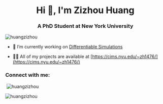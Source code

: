 <h1 align="center">Hi 👋, I'm Zizhou Huang</h1>
<h3 align="center">A PhD Student at New York University</h3>

<p align="left"> <img src="https://komarev.com/ghpvc/?username=huangzizhou&label=Profile%20views&color=0e75b6&style=flat" alt="huangzizhou" /> </p>

- 🔭 I’m currently working on [Differentiable Simulations](https://github.com/Huangzizhou/DiffIPC-data)

- 👨‍💻 All of my projects are available at [https://cims.nyu.edu/~zh1476/](https://cims.nyu.edu/~zh1476/)

<h3 align="left">Connect with me:</h3>
<p align="left">
</p>

<p>&nbsp;<img align="center" src="https://github-readme-stats.vercel.app/api?username=huangzizhou&show_icons=true&locale=en" alt="huangzizhou" /></p>

<p><img align="center" src="https://github-readme-streak-stats.herokuapp.com/?user=huangzizhou&" alt="huangzizhou" /></p>

